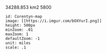 

34288.853 km2
5800

```leaflet
id: Corentyn-map
image: [[https://i.imgur.com/bOXYurI.png]]
height: 500px
minZoom: .01
maxZoom: 1
defaultZoom: -1
unit: miles
scale: .1
```



